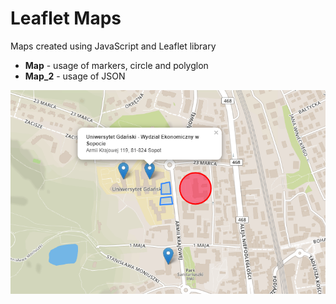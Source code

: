# Leaflet Maps
Maps created using JavaScript and Leaflet library
* **Map** - usage of markers, circle and polyglon<br/>
* **Map_2** - usage of JSON<br/>

![Picture map](https://github.com/KarolinaLewinska/HTML_Maps/blob/master/Map.PNG)


